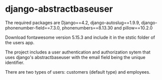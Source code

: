 # django-abstractbaseuser
The required packages are Django==4.2, django-autoslug==1.9.9, django-phonenumber-field==7.3.0, phonenumbers==8.13.30 and pillow==10.2.0

Download fontawesome version 5.15.3 and include it in the ststic folder of the users app.

The project includes a user authentication and authorization sytem that uses django's abstractbaseuser with the email field being the unique identifier.

There are two types of users: customers (default type) and employees.
